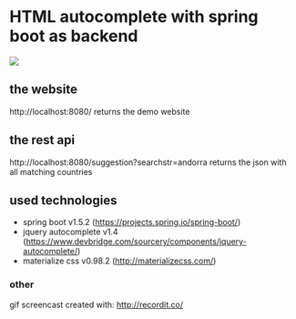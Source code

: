 # HTML autocomplete with spring boot as backend



![](https://raw.githubusercontent.com/lowrin/spring-boot-input-autocomplete-example/master/doku/screencast.gif)


## the website
http://localhost:8080/
returns the demo website

## the rest api
http://localhost:8080/suggestion?searchstr=andorra
returns the json with all matching countries

## used technologies
- spring boot v1.5.2 (https://projects.spring.io/spring-boot/)
- jquery autocomplete v1.4 (https://www.devbridge.com/sourcery/components/jquery-autocomplete/)
- materialize css v0.98.2 (http://materializecss.com/)


### other
gif screencast created with: http://recordit.co/